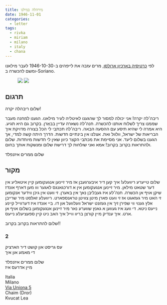 ```yaml
---
title: מירהלה במילנו
date: 1946-11-01
categories:
  - letter
tags:
  - rivka
  - miriam
  - milano
  - italy
  - chana
---
```


לפי [כרטיסיה בארכיון ארולסן](https://collections-server.arolsen-archives.org/G/ITS_DATA_EXPORT_DP/03010101/0604/3134360/001.jpg), מרים עזבה את לייפהים ב-1946-10-30
לעבר מילאנו ומשם להכשרה ב-Soriano.

<figure class="half">
    <a  href="/pupko-papers/assets/images/1946-11-01-miriam-milano-1.jpg">
    <img src="/pupko-papers/assets/images/1946-11-01-miriam-milano-1.jpg"></a>
    <a  href="/pupko-papers/assets/images/1946-11-01-miriam-milano-2.jpg">
    <img src="/pupko-papers/assets/images/1946-11-01-miriam-milano-2.jpg"></a>
</figure>

## תרגום

שלום ריבהלה יקרה!

ריבה'לה יקרה! אני יכולה למסור לך שהגענו לאיטליה לעיר מילאנו. הגענו למחנה מעבר שממנו צריך
לשלוח אותנו להכשרה. חנה'לה נשארה עדיין בבאֵרן. בקרוב גם היא תגיע. היא אמרה לי שהיא
תיסע עם ההסעה הבאה.
ריבה'לה תכתבי לי הכל בצורה מדויקת איך הבריאות של ישראל, וולוול ואת. אצלנו אין בינתיים
חדשות. הדרך היתה קשה למדי, אך הגענו בשלום ליעד. אני מסיימת את מכתבי הקצר כיוון שאין לי
חדשות מיוחדות.
שלום ולהתראות בקרוב בקרוב!
אמא ואני שולחות לך דרישת שלום ומנשקות אותך בחום.

שלום ממרים איזנפלד

## מקור

שלום טייערע ריוועלע! איך קען דיר איבערגעבן
אז מיר זיינען אנגעקומען קיין איטאליע אין דער
שטאט מילאן. מיר זיינען אנגעקומען אין א
דורכגאנגס לאגער ווו מען דארף אונדז שיקן
אויף אן הכשרה. חנה'לע איז געבליבן נאך
אין באערן. זי וועט אין גיכן ווידער אנקומען
זי האט מיר געזאגט אז זי וועט פארן
מיטן צוויטן טראנספארט. ריוועלע זאלסט מיר
שרייבן אלץ גענוי ווי שפירן זיך אין געזונט
ישראל וועלוועל און דו. ביי אונדז איז דערווייל
קיינע נייעס ניטא. די וועג איז געווען א גאנץ
שווערע נאר מיר זיינען אנגעקומען בשלום
אויף אן ארט. איך ענדיק מיין קורצן בריוו
ווייל איך האב ניט קיין ספעציעלע נייעס.

שלום להתראות בקרוב בקרוב!!


### 2

עס גריסט און קושט דיר הארציק  
די מאמע און איך  
  
שלום ממרים איזנפלד  
מיין אדרעס איז  
  
Italia  
Milano  
[Via Uniona 5](https://www.google.com/maps/@45.4618081,9.187559,3a,75y,54.45h,99.39t/data=!3m7!1e1!3m5!1sGx5LhbzfPWWBbo1ojYd3Eg!2e0!6shttps:%2F%2Fstreetviewpixels-pa.googleapis.com%2Fv1%2Fthumbnail%3Fpanoid%3DGx5LhbzfPWWBbo1ojYd3Eg%26cb_client%3Dmaps_sv.tactile.gps%26w%3D203%26h%3D100%26yaw%3D39.907417%26pitch%3D0%26thumbfov%3D100!7i16384!8i8192)  
Chaim (Dror)  
Kvucat Lea  
